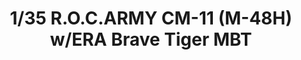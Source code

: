 ---
layout: product
title: "1/35 R.O.C.ARMY CM-11 (M-48H) w/ERA Brave Tiger MBT"
price: "5800" 
desc: "Maketa"
img_path: "/assets/img/TAKO2091.webp"
brand: "N/A"
available: false
special_offer: false
new: false
soon: false
cat: "010000"
subcat: "010200"
subsubcat: "0N/A"
sifra: "TAKO2091"
popular: false
spec: false
---